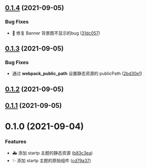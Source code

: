 ## [0.1.4](https://github.com/limaofeng/asany-startp/compare/v0.1.3...v0.1.4) (2021-09-05)


### Bug Fixes

* :bug: 修复 Banner 背景图不显示的bug ([31dc057](https://github.com/limaofeng/asany-startp/commit/31dc05767a1f2ed0e6d48f480031515416b8b278))



## [0.1.3](https://github.com/limaofeng/asany-startp/compare/v0.1.2...v0.1.3) (2021-09-05)


### Bug Fixes

* 通过 __webpack_public_path__ 设置静态资源的 publicPath ([2bd30e1](https://github.com/limaofeng/asany-startp/commit/2bd30e1ee10aa7bee0470799b6a2ceb04d8a207c))



## [0.1.2](https://github.com/limaofeng/asany-startp/compare/v0.1.1...v0.1.2) (2021-09-05)



## [0.1.1](https://github.com/limaofeng/asany-startp/compare/v0.1.0...v0.1.1) (2021-09-05)



# 0.1.0 (2021-09-04)


### Features

* :ambulance: 添加 startp 主题的静态资源 ([b83c3ea](https://github.com/limaofeng/asany-startp/commit/b83c3ea2a24d459f14dc96053fb46bb5c3e4369d))
* :sparkles: 添加 startp 主题的原始组件 ([cd79a37](https://github.com/limaofeng/asany-startp/commit/cd79a372f5f2f17c0d618ca5cdc196953a63bdc2))



